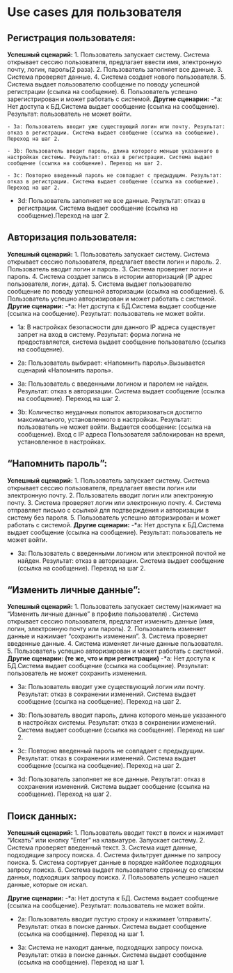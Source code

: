 # Use cases для пользователя

## Регистрация пользователя:
**Успешный сценарий:**
    1. Пользователь запускает систему. Система открывает сессию пользователя, предлагает ввести имя, электронную почту, логин, пароль(2 раза).
    2. Пользователь заполняет все данные.
    3. Система проверяет данные. 
    4. Система создает нового пользователя. 
    5. Система выдает пользователю сообщение по поводу успешной регистрации (ссылка на сообщение). 
    6. Пользователь успешно зарегистрирован и может работать с системой.
**Другие сценарии:**
    -*а:  Нет доступа к БД.Система выдает сообщение (ссылка на сообщение).
    Результат: пользователь не может войти.

    - 3a: Пользователь вводит уже существующий логин или почту. Результат: отказ в регистрации. Система выдает сообщение (ссылка на сообщение). Переход на шаг 2.

    - 3b: Пользователь вводит пароль, длина которого меньше указанного в настройках системы. Результат: отказ в регистрации. Система выдает сообщение (ссылка на сообщение). Переход на шаг 2.

    - 3c: Повторно введенный пароль не совпадает с предыдущим. Результат: отказ в регистрации. Система выдает сообщение (ссылка на сообщение). Переход на шаг 2.

   - 3d: Пользователь заполняет не все данные. Результат: отказ в регистрации. Система выдает сообщение (ссылка на сообщение).Переход на шаг 2.
## Авторизация пользователя:
**Успешный сценарий:**
    1. Пользователь запускает систему. Система открывает сессию пользователя, предлагает ввести логин и пароль. 
    2. Пользователь вводит логин и пароль. 
    3. Система проверяет логин и пароль. 
    4. Система создает запись в истории авторизаций (IP адрес пользователя, логин, дата). 
    5. Система выдает пользователю сообщение по поводу успешной авторизации (ссылка на сообщение). 
    6. Пользователь успешно авторизирован и может работать с системой.
**Другие сценарии:**
  -*а:  Нет доступа к БД.Система выдает сообщение (ссылка на сообщение). 
  Результат: пользователь не может войти.

  - 1a: В настройках безопасности для данного IP адреса существует запрет на вход в систему. Результат: форма логина не предоставляется, система выдает сообщение пользователю (ссылка на сообщение).

  - 2a: Пользователь выбирает: «Напомнить пароль».Вызывается сценарий «Напомнить пароль».

  - 3a: Пользователь с введенными логином и паролем не найден. Результат: отказ в авторизации. Система выдает сообщение (ссылка на сообщение). Переход на шаг 2.

  - 3b: Количество неудачных попыток авторизоваться достигло максимального, установленного в настройках. Результат: пользователь не может войти. Выдается сообщение: (ссылка на сообщение). Вход с IP адреса Пользователя заблокирован на время, установленное в настройках.

## “Напомнить пароль”:
**Успешный сценарий:**
    1. Пользователь запускает систему. Система открывает сессию пользователя, предлагает ввести логин или электронную почту. 
    2. Пользователь вводит логин или электронную почту. 
    3. Система проверяет логин или электронную почту. 
    4. Система отправляет письмо с ссылкой для подтверждения и авторизации в систему без пароля.
    5. Пользователь успешно авторизирован и может работать с системой.
**Другие сценарии:** 
  -*а:  Нет доступа к БД.Система выдает сообщение (ссылка на сообщение).
  Результат: пользователь не может войти.

  - 3a: Пользователь с введенными логином или электронной почтой не найден. Результат: отказ в авторизации. Система выдает сообщение (ссылка на сообщение). Переход на шаг 2.

## “Изменить личные данные”:
**Успешный сценарий:**
    1. Пользователь запускает систему(нажимает на “Изменить личные данные” в профиле пользователя) . Система открывает сессию пользователя, предлагает изменить данные (имя, логин, электронную почту или пароль).
    2. Пользователь изменяет данные и нажимает “сохранить изменения”.
    3. Система проверяет введенные данные. 
    4. Система изменяет личные данные пользователя.
    5. Пользователь успешно авторизирован и может работать с системой.
**Другие сценарии: (те же, что и при регистрации)**
  -*а:  Нет доступа к БД.Система выдает сообщение (ссылка на сообщение).
  Результат: пользователь не может сохранить изменения.

  - 3a: Пользователь вводит уже существующий логин или почту. Результат: отказ в сохранении изменений. Система выдает сообщение (ссылка на сообщение). Переход на шаг 2.

  - 3b: Пользователь вводит пароль, длина которого меньше указанного в настройках системы. Результат: отказ в сохранении изменений. Система выдает сообщение (ссылка на сообщение). Переход на шаг 2.
    
  - 3c: Повторно введенный пароль не совпадает с предыдущим. Результат: отказ в сохранении изменений. Система выдает сообщение (ссылка на сообщение). Переход на шаг 2.
   
  - 3d: Пользователь заполняет не все данные. Результат: отказ в сохранении изменений. Система выдает сообщение (ссылка на сообщение). Переход на шаг 2.

## Поиск данных:
**Успешный сценарий:**
    1. Пользователь вводит текст в поиск и нажимает “Искать” или кнопку “Enter” на клавиатуре. Запускает систему.
    2. Система проверяет введенный текст.
    3. Система ищет данные, подходящие запросу поиска. 
    4. Система фильтрует данные по запросу поиска.
    5. Система сортирует данные в порядке найболее подходящих запросу поиска.
    6. Система выдает пользователю страницу со списком данных, подходящих запросу поиска.
    7. Пользователь успешно нашел данные, которые он искал.

**Другие сценарии:**
  -*а:  Нет доступа к БД. Система выдает сообщение (ссылка на сообщение).
  Результат: пользователь не может войти.
 
  - 2a: Пользователь вводит пустую строку и нажимает ‘отправить’. Результат: отказ в поиске данных. Система выдает сообщение (ссылка на сообщение). Переход на шаг 1.

  - 3a: Система не находит данные, подходящих запросу поиска. Результат: отказ в поиске данных. Система выдает сообщение (ссылка на сообщение). Переход на шаг 1.